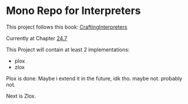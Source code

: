 # Mono Repo for Interpreters

This project follows this book: [CraftingInterpreters](https://craftinginterpreters.com/index.html)

Currently at Chapter [24.7](https://craftinginterpreters.com/calls-and-functions.html#native-functions)

This Project will contain at least 2 implementations:

- plox
- zlox

Plox is done. Maybe i extend it in the future, idk tho. maybe not. probably not.

Next is Zlox.

